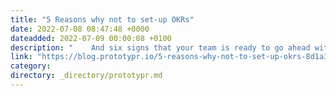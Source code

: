 ```yaml
---
title: "5 Reasons why not to set-up OKRs"
date: 2022-07-08 08:47:48 +0000
dateadded: 2022-07-09 00:00:08 +0100
description: "    And six signs that your team is ready to go ahead with them  Continue reading on Prototypr »  "
link: "https://blog.prototypr.io/5-reasons-why-not-to-set-up-okrs-8d1a3479b9a2?source=rss----eb297ea1161a---4"
category:
directory: _directory/prototypr.md
---
```

